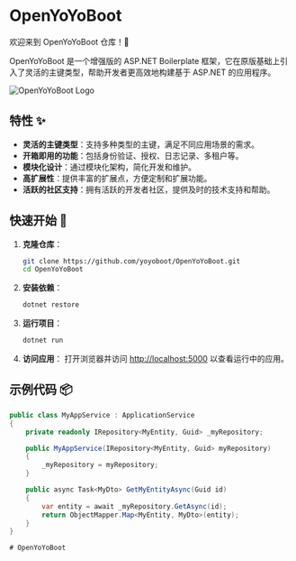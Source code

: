 # OpenYoYoBoot

欢迎来到 OpenYoYoBoot 仓库！🎉

OpenYoYoBoot 是一个增强版的 ASP.NET Boilerplate 框架，它在原版基础上引入了灵活的主键类型，帮助开发者更高效地构建基于 ASP.NET 的应用程序。

![OpenYoYoBoot Logo](https://path-to-logo-image)

## 特性 ✨

- **灵活的主键类型**：支持多种类型的主键，满足不同应用场景的需求。
- **开箱即用的功能**：包括身份验证、授权、日志记录、多租户等。
- **模块化设计**：通过模块化架构，简化开发和维护。
- **高扩展性**：提供丰富的扩展点，方便定制和扩展功能。
- **活跃的社区支持**：拥有活跃的开发者社区，提供及时的技术支持和帮助。

## 快速开始 🚀

1. **克隆仓库**：
    ```bash
    git clone https://github.com/yoyoboot/OpenYoYoBoot.git
    cd OpenYoYoBoot
    ```

2. **安装依赖**：
    ```bash
    dotnet restore
    ```

3. **运行项目**：
    ```bash
    dotnet run
    ```

4. **访问应用**：
    打开浏览器并访问 [http://localhost:5000](http://localhost:5000) 以查看运行中的应用。

## 示例代码 📦

```csharp
public class MyAppService : ApplicationService
{
    private readonly IRepository<MyEntity, Guid> _myRepository;

    public MyAppService(IRepository<MyEntity, Guid> myRepository)
    {
        _myRepository = myRepository;
    }

    public async Task<MyDto> GetMyEntityAsync(Guid id)
    {
        var entity = await _myRepository.GetAsync(id);
        return ObjectMapper.Map<MyEntity, MyDto>(entity);
    }
}

# OpenYoYoBoot